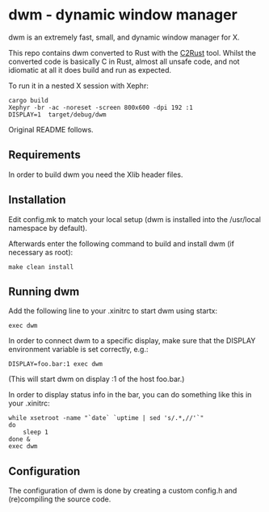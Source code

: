 dwm - dynamic window manager
============================
dwm is an extremely fast, small, and dynamic window manager for X.

This repo contains dwm converted to Rust with the [C2Rust](https://c2rust.com/)
tool. Whilst the converted code is basically C in Rust, almost all unsafe code,
and not idiomatic at all it does build and run as expected.

To run it in a nested X session with Xephr:

    cargo build
    Xephyr -br -ac -noreset -screen 800x600 -dpi 192 :1
    DISPLAY=1  target/debug/dwm

Original README follows.

Requirements
------------
In order to build dwm you need the Xlib header files.


Installation
------------
Edit config.mk to match your local setup (dwm is installed into
the /usr/local namespace by default).

Afterwards enter the following command to build and install dwm (if
necessary as root):

    make clean install


Running dwm
-----------
Add the following line to your .xinitrc to start dwm using startx:

    exec dwm

In order to connect dwm to a specific display, make sure that
the DISPLAY environment variable is set correctly, e.g.:

    DISPLAY=foo.bar:1 exec dwm

(This will start dwm on display :1 of the host foo.bar.)

In order to display status info in the bar, you can do something
like this in your .xinitrc:

    while xsetroot -name "`date` `uptime | sed 's/.*,//'`"
    do
    	sleep 1
    done &
    exec dwm


Configuration
-------------
The configuration of dwm is done by creating a custom config.h
and (re)compiling the source code.
